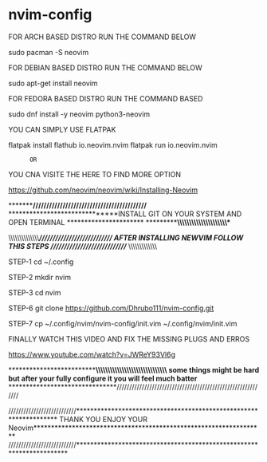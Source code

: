 # nvim-config

FOR ARCH BASED DISTRO RUN THE COMMAND BELOW

  sudo pacman -S neovim

FOR DEBIAN BASED DISTRO RUN THE COMMAND BELOW  

  sudo apt-get install neovim

FOR FEDORA BASED DISTRO RUN THE COMMAND BASED

  sudo dnf install -y neovim python3-neovim
 
YOU CAN SIMPLY USE FLATPAK

  flatpak install flathub io.neovim.nvim
  flatpak run io.neovim.nvim

          OR 

YOU CNA VISITE THE HERE TO FIND MORE OPTION 

https://github.com/neovim/neovim/wiki/Installing-Neovim

*******************************//////////////////////////////////////////************************
******************************INSTALL GIT ON YOUR SYSTEM AND OPEN TERMINAL **********************
*******************************\\\\\\\\\\\\\\\\\\\\\\\\\\\\\\\\\\\\\\\\\\\***********************


\\\\\\\\\\\\\\\\\\\\\\\\\\\\*****************************************///////////////////////////
****************************AFTER INSTALLING NEWVIM FOLLOW THIS STEPS***************************
////////////////////////////****************************************** \\\\\\\\\\\\\\\\\\\\\\\\\\



STEP-1
  cd ~/.config

STEP-2
  mkdir nvim

STEP-3
  cd nvim

STEP-6
  git clone https://github.com/Dhrubo111/nvim-config.git

STEP-7
  cp ~/.config/nvim/nvim-config/init.vim ~/.config/nvim/init.vim


FINALLY WATCH THIS VIDEO AND FIX THE MISSING PLUGS AND ERROS 

https://www.youtube.com/watch?v=JWReY93Vl6g




*******************************\\\\\\\\\\\\\\\\\\\\\\\\\\\\\\\\\\\\\\\\\\\\\\\\\\\\\\\\\\\\
some things might be hard but after your fully configure it you will feel much batter******
*******************************////////////////////////////////////////////////////////////

///////////////////////////******************************************************************
THANK YOU ENJOY YOUR Neovim******************************************************************
///////////////////////////*********************************************************************
